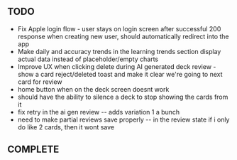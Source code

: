 ## TODO

- Fix Apple login flow - user stays on login screen after successful 200 response when creating new user, should automatically redirect into the app
- Make daily and accuracy trends in the learning trends section display actual data instead of placeholder/empty charts
- Improve UX when clicking delete during AI generated deck review - show a card reject/deleted toast and make it clear we're going to next card for review
- home button when on the deck screen doesnt work
- should have the ability to silence a deck to stop showing the cards from it
- fix retry in the ai gen review -- adds variation 1 a bunch
- need to make partial reviews save properly -- in the review state if i only do like 2 cards, then it wont save
## COMPLETE
